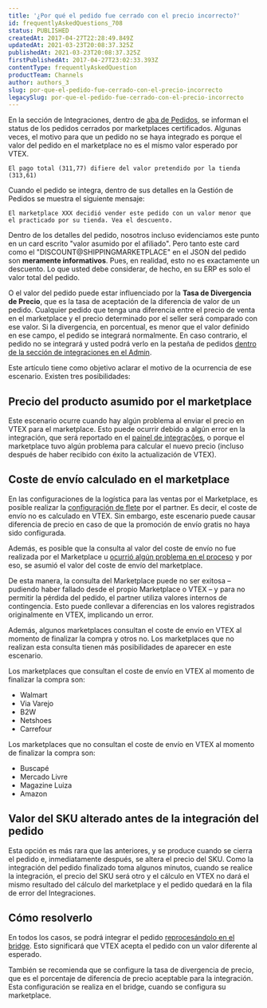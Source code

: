 ```yaml
---
title: '¿Por qué el pedido fue cerrado con el precio incorrecto?'
id: frequentlyAskedQuestions_708
status: PUBLISHED
createdAt: 2017-04-27T22:28:49.849Z
updatedAt: 2021-03-23T20:08:37.325Z
publishedAt: 2021-03-23T20:08:37.325Z
firstPublishedAt: 2017-04-27T23:02:33.393Z
contentType: frequentlyAskedQuestion
productTeam: Channels
author: authors_3
slug: por-que-el-pedido-fue-cerrado-con-el-precio-incorrecto
legacySlug: por-que-el-pedido-fue-cerrado-con-el-precio-incorrecto
---
```


En la sección de Integraciones, dentro de [aba de Pedidos](https://help.vtex.com/es/tutorial/verificando-integracao-no-bridge?locale=pt), se informan el status de los pedidos cerrados por marketplaces certificados. Algunas veces, el motivo para que un pedido no se haya integrado es porque el valor del pedido en el marketplace no es el mismo valor esperado por VTEX. 

`El pago total (311,77) difiere del valor pretendido por la tienda (313,61)`

Cuando el pedido se integra, dentro de sus detalles en la Gestión de Pedidos se muestra el siguiente mensaje:

`El marketplace XXX decidió vender este pedido con un valor menor que el practicado por su tienda. Vea el descuento.`

Dentro de los detalles del pedido, nosotros incluso evidenciamos este punto en un card escrito "valor asumido por el afiliado". Pero tanto este card como el "DISCOUNT@SHIPPINGMARKETPLACE" en el JSON del pedido son __meramente informativos__. Pues, en realidad, esto no es exactamente un descuento. Lo que usted debe considerar, de hecho, en su ERP es solo el valor total del pedido.

O el valor del pedido puede estar influenciado por la **Tasa de Divergencia de Precio**, que es la tasa de aceptación de la diferencia de valor de un pedido. Cualquier pedido que tenga una diferencia entre el precio de venta en el marketplace y el precio determinado por el seller será comparado con ese valor. Si la divergencia, en porcentual, es menor que el valor definido en ese campo, el pedido se integrará normalmente. En caso contrario, el pedido no se integrará y usted podrá verlo en la pestaña de pedidos [dentro de la sección de integraciones en el Admin](https://help.vtex.com/es/tutorial/checking-integrations-in-bridge).

Este artículo tiene como objetivo aclarar el motivo de la ocurrencia de ese escenario. Existen tres posibilidades:

## Precio del producto asumido por el marketplace
Este escenario ocurre cuando hay algún problema al enviar el precio en VTEX para el marketplace. Esto puede ocurrir debido a algún error en la integración, que será reportado en el [painel de integrações](/pt/tutorial/verificando-integracao-no-bridge/#preco), o porque el marketplace tuvo algún problema para calcular el nuevo precio (incluso después de haber recibido con éxito la actualización de VTEX).

## Coste de envío calculado en el marketplace

En las configuraciones de la logística para las ventas por el Marketplace, es posible realizar la [configuración de flete](/es/tutorial/como-configurar-logistica-para-politica-comercial) por el partner. Es decir, el coste de envío no es calculado en VTEX. Sin embargo, este escenario puede causar diferencia de precio en caso de que la promoción de envío gratis no haya sido configurada. 

Además, es posible que la consulta al valor del coste de envío no fue realizada por el Marketplace u [ocurrió algún problema en el proceso](/es/faq/por-que-el-pedido-fue-cerrado-sin-stock) y por eso, se asumió el valor del coste de envío del marketplace. 

De esta manera, la consulta del Marketplace puede no ser exitosa – pudiendo haber fallado desde el propio Marketplace o VTEX –  y para no permitir la pérdida del pedido, el partner utiliza valores internos de contingencia. Esto puede conllevar a diferencias en los valores registrados originalmente en VTEX, implicando un error.

Además, algunos marketplaces consultan el coste de envío en VTEX al momento de finalizar la compra y otros no. Los marketplaces que no realizan esta consulta tienen más posibilidades de aparecer en este escenario.

Los marketplaces que consultan el coste de envío en VTEX al momento de finalizar la compra son:

- Walmart
- Via Varejo
- B2W
- Netshoes
- Carrefour

Los marketplaces que no consultan el coste de envío en VTEX al momento de finalizar la compra son:

- Buscapé
- Mercado Livre
- Magazine Luiza
- Amazon

## Valor del SKU alterado antes de la integración del pedido

Esta opción es más rara que las anteriores, y se produce cuando se cierra el pedido e, inmediatamente después, se altera el precio del SKU. Como la integración del pedido finalizado toma algunos minutos, cuando se realice la integración, el precio del SKU será otro y el cálculo en VTEX no dará el mismo resultado del cálculo del marketplace y el pedido quedará en la fila de error del Integraciones.

## Cómo resolverlo

En todos los casos, se podrá integrar el pedido [reprocesándolo en el bridge](/es/tutorial/como-verificar-la-integracion-en-bridge). Esto significará que VTEX acepta el pedido con un valor diferente al esperado.

También se recomienda que se configure la tasa de divergencia de precio, que es el porcentaje de diferencia de precio aceptable para la integración. Esta configuración se realiza en el bridge, cuando se configura su marketplace.

